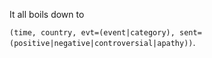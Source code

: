 It all boils down to 

`(time, country, evt=(event|category), sent=(positive|negative|controversial|apathy))`.
